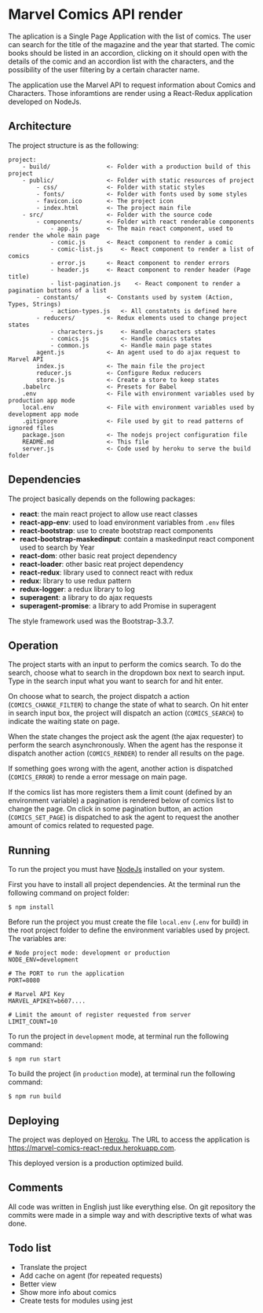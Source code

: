 Marvel Comics API render 
========================

The aplication is a Single Page Application with the list of comics. The user can search for the title 
of the magazine and the year that started. The comic books should be listed in an accordion, clicking 
on it should open with the details of the comic and an accordion list with the characters, and the 
possibility of the user filtering by a certain character name.

The application use the Marvel API to request information about Comics and Characters. Those inforamtions 
are render using a React-Redux application developed on NodeJs.

Architecture
------------

The project structure is as the following:

```text
project:
    - build/                <- Folder with a production build of this project
    - public/               <- Folder with static resources of project
        - css/              <- Folder with static styles
        - fonts/            <- Folder with fonts used by some styles
        - favicon.ico       <- The project icon
        - index.html        <- The project main file
    - src/                  <- Folder with the source code 
        - components/       <- Folder with react renderable components
            - app.js        <- The main react component, used to render the whole main page
            - comic.js      <- React component to render a comic 
            - comic-list.js     <- React component to render a list of comics
            - error.js      <- React component to render errors 
            - header.js     <- React component to render header (Page title)
            - list-pagination.js    <- React component to render a pagination buttons of a list
        - constants/        <- Constants used by system (Action, Types, Strings)
            - action-types.js   <- All constatnts is defined here
        - reducers/         <- Redux elements used to change project states
            - characters.js     <- Handle characters states
            - comics.js         <- Handle comics states
            - common.js         <- Handle main page states
        agent.js            <- An agent used to do ajax request to Marvel API
        index.js            <- The main file the project
        reducer.js          <- Configure Redux reducers
        store.js            <- Create a store to keep states
    .babelrc                <- Presets for Babel 
    .env                    <- File with environment variables used by production app mode
    local.env               <- File with environment variables used by development app mode
    .gitignore              <- File used by git to read patterns of ignored files
    package.json            <- The nodejs project configuration file
    README.md               <- This file
    server.js               <- Code used by heroku to serve the build folder 
```

Dependencies
------------

The project basically depends on the following packages:

* **react**: the main react project to allow use react classes
* **react-app-env**: used to load environment variables from `.env` files 
* **react-bootstrap**: use to create bootstrap react components 
* **react-bootstrap-maskedinput**: contain a maskedinput react component used to search by Year
* **react-dom**: other basic reat project dependency
* **react-loader**: other basic reat project dependency
* **react-redux**: library used to connect react with redux
* **redux**: library to use redux pattern
* **redux-logger**: a redux library to log
* **superagent**: a library to do ajax requests 
* **superagent-promise**: a library to add Promise in superagent

The style framework used was the Bootstrap-3.3.7. 

Operation
---------

The project starts with an input to perform the comics search. To do the search, choose what to search in the dropdown 
box next to search input. Type in the search input what you want to search for and hit enter.

On choose what to search, the project dispatch a action (`COMICS_CHANGE_FILTER`) to change the state of what to search. 
On hit enter in search input box, the project will dispatch an action (`COMICS_SEARCH`) to indicate the waiting state 
on page. 

When the state changes the project ask the agent (the ajax requester) to perform the search asynchronously. 
When the agent has the response it dispatch another action (`COMICS_RENDER`) to render all results on the page.

If something goes wrong with the agent, another action is dispatched (`COMICS_ERROR`) to rende a error message on main 
page.

If the comics list has more registers them a limit count (defined by an environment variable) a pagination is rendered
below of comics list to change the page. On click in some pagination button, an action (`COMICS_SET_PAGE`) is dispatched 
to ask the agent to request the another amount of comics related to requested page.    

Running
-------

To run the project you must have [NodeJs](https://nodejs.org) installed on your system.  

First you have to install all project dependencies. At the terminal run the following command on project folder:

```commandline 
$ npm install
``` 

Before run the project you must create the file `local.env` (`.env` for build) in the root project folder to define the 
environment variables used by project. The variables are:

```commandline
# Node project mode: development or production
NODE_ENV=development  

# The PORT to run the application
PORT=8080

# Marvel API Key
MARVEL_APIKEY=b607....

# Limit the amount of register requested from server
LIMIT_COUNT=10
```    

To run the project in `development` mode, at terminal run the following command:

```commandline 
$ npm run start
``` 

To build the project (in `production` mode), at terminal run the following command:

```commandline 
$ npm run build
``` 

Deploying
---------

The project was deployed on [Heroku](https://www.heroku.com/). The URL to access the application is 
<https://marvel-comics-react-redux.herokuapp.com>.

This deployed version is a production optimized build.

Comments
--------

All code was written in English just like everything else. On git repository the commits were made in a simple way and 
with descriptive texts of what was done.

Todo list
---------

- Translate the project
- Add cache on agent (for repeated requests)
- Better view
- Show more info about comics
- Create tests for modules using jest
